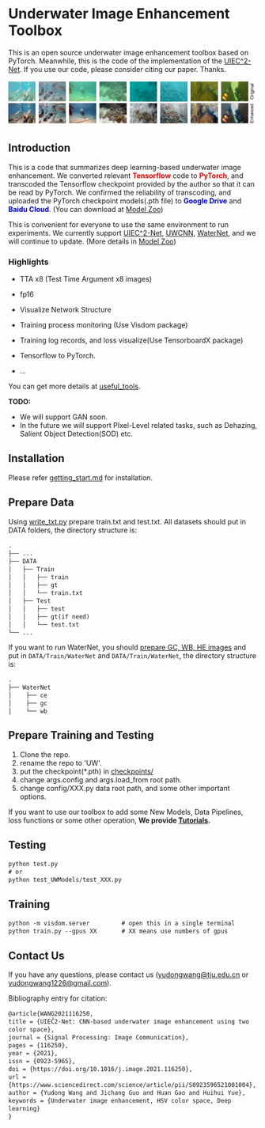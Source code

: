 # Underwater Image Enhancement Toolbox

This is an open source underwater image enhancement toolbox based on PyTorch. Meanwhile, this is the code of the implementation of the [UIEC^2-Net](http://arxiv.org/abs/2103.07138). If you use our code, please consider citing our paper. Thanks.

![](./img/fig1.png)



## Introduction

This is a code that summarizes deep learning-based underwater image enhancement. We converted relevant **<font color=#dd0000 >Tensorflow</font>** code to  **<font color=#dd0000 >PyTorch</font>**, and transcoded the Tensorflow checkpoint provided by the author so that it can be read by PyTorch. We confirmed the reliability of transcoding, and uploaded the PyTorch checkpoint models(.pth file) to **<font color=#00C >Google Drive</font>** and **<font color=#00C >Baidu Cloud</font>**. (You can download at [Model Zoo](./docs/Model_Zoo.md))

This is convenient for everyone to use the same environment to run experiments. We currently support [UIEC^2-Net](https://github.com/BIGWangYuDong/UWEnhancement), [UWCNN](https://github.com/saeed-anwar/UWCNN), [WaterNet](https://github.com/Li-Chongyi/Water-Net_Code), and we will continue to update. (More details in [Model Zoo](./docs/Model_Zoo.md))

### Highlights

- TTA x8 (Test Time Argument x8 images)

- fp16
- Visualize Network Structure
- Training process monitoring (Use Visdom package)
- Training log records, and loss visualize(Use TensorboardX package)
- Tensorflow to PyTorch.
- ...

You can get more details at [useful_tools](./docs/useful_tools.md).

**TODO:**

- We will support GAN soon.
- In the future we will support PIxel-Level related tasks, such as Dehazing, Salient Object Detection(SOD) etc. 

## Installation

Please refer [getting_start.md](./docs/getting_start.md) for installation.

## Prepare Data

Using [write_txt.py](./tools/write_txt.py) prepare train.txt and test.txt. All datasets should put in DATA folders, the directory structure is:

    .
    ├── ...
    ├── DATA
    │   ├── Train
    │   │   ├── train
    │   │   ├── gt
    │   │   └── train.txt
    │   ├── Test
    │   │   ├── test
    │   │   ├── gt(if need)
    │   │   └── test.txt
    └── ...
If you want to run WaterNet, you should [prepare GC, WB, HE images](./tools/get_waternet_data) and put in ```DATA/Train/WaterNet``` and ```DATA/Train/WaterNet```, the directory structure is:

    .
    ├── WaterNet
    │    ├── ce
    │    ├── gc
    │    └── wb



## Prepare Training and Testing

1. Clone the repo.
2. rename the repo to 'UW'.
3. put the checkpoint(*.pth) in [checkpoints/](./checkpoints)
4. change args.config and args.load_from root path.
5. change config/XXX.py data root path, and some other important options.

If you want to use our toolbox to add some New Models, Data Pipelines, loss functions or some other operation,  **We provide [Tutorials](./docs/Tutorials.md).**

## Testing

```
python test.py
# or 
python test_UWModels/test_XXX.py
```

## Training

```
python -m visdom.server			# open this in a single terminal
python train.py --gpus XX 		# XX means use numbers of gpus
```



## Contact Us

If you have any questions, please contact us (yudongwang@tju.edu.cn or yudongwang1226@gmail.com).

Bibliography entry for citation:

```
@article{WANG2021116250,
title = {UIEĈ2-Net: CNN-based underwater image enhancement using two color space},
journal = {Signal Processing: Image Communication},
pages = {116250},
year = {2021},
issn = {0923-5965},
doi = {https://doi.org/10.1016/j.image.2021.116250},
url = {https://www.sciencedirect.com/science/article/pii/S0923596521001004},
author = {Yudong Wang and Jichang Guo and Huan Gao and Huihui Yue},
keywords = {Underwater image enhancement, HSV color space, Deep learning}
}

```



